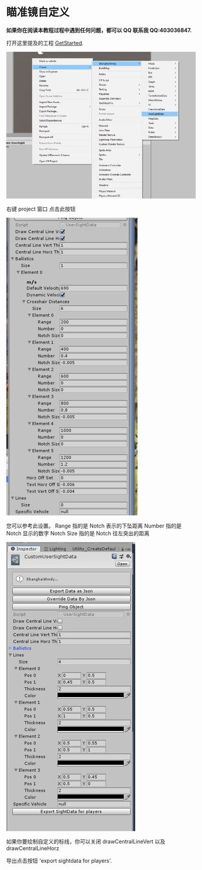 # 瞄准镜自定义

**如果你在阅读本教程过程中遇到任何问题，都可以 QQ 联系我 QQ:403036847.**

打开这里提及的工程 [GetStarted](GetStarted.md).

![CreateSight](CreateSight.jpg)

右键 project 窗口 点击此按钮

![SightSetting](SightSetting.jpg)

您可以参考此设置。
Range 指的是 Notch 表示的下坠距离
Number 指的是 Notch 显示的数字
Notch Size 指的是 Notch 往左突出的距离

![SightExport](SightExport.jpg)

如果你要绘制自定义的标线，你可以关闭 drawCentralLineVert 以及 drawCentralLineHorz

导出点击按钮 'export sightdata for players'.
